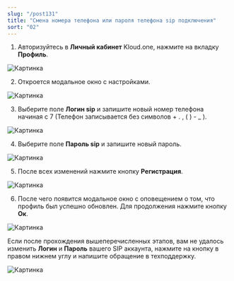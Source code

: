 ```yaml
---
slug: "/post131"
title: "Смена номера телефона или пароля телефона sip подключения"
sort: "02"
---
```


1. Авторизуйтесь в **Личный кабинет** Kloud.one, нажмите на вкладку **Профиль**.

![Картинка](./images/butt_profile.png )

2. Откроется модальное окно с настройками.

![Картинка](./images/modal_window_profile.png "Настройки профиля")

3. Выберите поле **Логин sip** и запишите новый номер телефона начиная с 7 (Телефон записывается без символов + . , ( ) - _ ).

![Картинка](./images/login_sip.png "Поле Логин sip")

4. Выберите поле **Пароль sip** и запишите новый пароль.

![Картинка](./images/pass_sip.png "Поле Пароль sip")

5. После всех изменений нажмите кнопку **Регистрация**.

![Картинка](./images/butt_save.png "Кнопка Регистрация" )

6. После чего появится модальное окно с оповещением о том, что профиль был успешно обновлен. Для продолжения нажмите кнопку **Ок**.

![Картинка](./images/butt_save_ok.png)

Если после прохождения вышеперечисленных этапов, вам не удалось изменить **Логин** и **Пароль** вашего SIP аккаунта, нажмите на кнопку  в правом нижнем углу и напишите обращение в техподдержку.

![Картинка](./images/butt_not_ok.png)